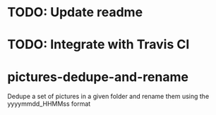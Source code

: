 # TODO: Update readme
# TODO: Integrate with Travis CI
# pictures-dedupe-and-rename
Dedupe a set of pictures in a given folder and rename them using the yyyymmdd_HHMMss format
